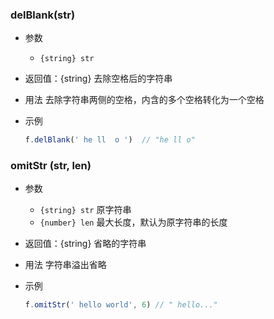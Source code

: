 ### delBlank(str)

- 参数

  - `{string} str`

- 返回值：{string} 去除空格后的字符串

- 用法
  去除字符串两侧的空格，内含的多个空格转化为一个空格

- 示例  
  ```js
  f.delBlank(' he ll  o ')  // "he ll o"
  ```

### omitStr (str, len)

- 参数

  - `{string} str` 原字符串
  - `{number} len` 最大长度，默认为原字符串的长度

- 返回值：{string} 省略的字符串

- 用法
  字符串溢出省略

- 示例  
  ```js
  f.omitStr(' hello world', 6) // " hello..."
  ```
